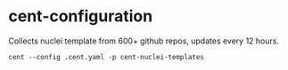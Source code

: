 # cent-configuration

Collects nuclei template from 600+ github repos, updates every 12 hours.

```
cent --config .cent.yaml -p cent-nuclei-templates
```
